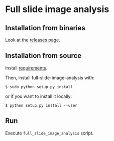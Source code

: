 # Full slide image analysis

## Installation from binaries

Look at the [releases page](https://github.com/Vozf/full-slide-image-analysis/releases).

## Installation from source


[//]: # "todo: add pip installation"

Install [requirements](requirements.txt). 

Then, install full-slide-image-analysis with:

```
$ sudo python setup.py install
```

or if you want to install it locally:

```
$ python setup.py install --user
```

## Run

Execute `full_slide_image_analysis` script.

